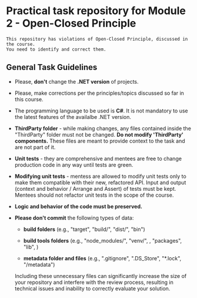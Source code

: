 # Practical task repository for Module 2 - Open-Closed Principle

```
This repository has violations of Open-Closed Principle, discussed in the course.
You need to identify and correct them.
```

## General Task Guidelines

* Please, **don't** change the **.NET version** of projects.
* Please, make corrections per the principles/topics discussed so far in this course.
* The programming language to be used is **C#**. It is not mandatory to use the latest features of the availalbe .NET version.
* **ThirdParty folder** - while making changes, any files contained inside the "ThirdParty" folder must not be changed. **Do not modify 'ThirdParty' components.** These files are meant to provide context to the task and are not part of it.
* **Unit tests** - they are comprehensive and mentees are free to change production code in any way until tests are green.
* **Modifying unit tests** - mentess are allowed to modify unit tests only to make them compatible with their new, refactored API. Input and output (context and behavior / Arrange and Assert) of tests must be kept. Mentees should not refactor unit tests in the scope of the course.
* **Logic and behavior of the code must be preserved.**
* **Please don't commit**  the following types of data: 

	- **build folders** (e.g., "target", "build/", "dist/",  "bin")

	- **build tools folders** (e.g., "node_modules/", "venv/", , "packages", "lib", )

	- **metadata folder and files** (e.g., ".gitignore", ".DS_Store", "*.lock", "/metadata")

  Including these unnecessary files can significantly increase the size of your repository and interfere with the review process, resulting in technical issues and inability to correctly evaluate your solution.
